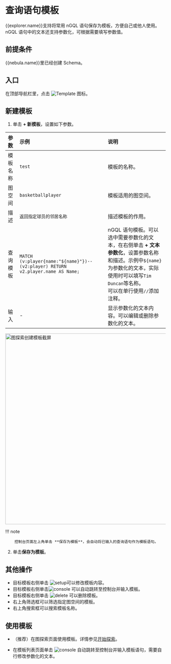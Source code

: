# 查询语句模板

{{explorer.name}}支持将常用 nGQL 语句保存为模板，方便自己或他人使用。nGQL 语句中的文本还支持参数化，可根据需要填写参数值。

## 前提条件

{{nebula.name}}里已经创建 Schema。

## 入口

在顶部导航栏里，点击 ![Template](https://docs-cdn.nebula-graph.com.cn/figures/icon-navbar-queryTemplate.png) 图标。

## 新建模板

1. 单击 **+ 新模板**，设置如下参数。

  |参数|示例|说明|
  |:---|:---|:---|
  |模板名称|`test`|模板的名称。|
  |图空间|`basketballplayer`|模板适用的图空间。|
  |描述|`返回指定球员的邻居名称`|描述模板的作用。|
  |查询模板|`MATCH (v:player{name:"${name}"})--(v2:player) RETURN v2.player.name AS Name;`|nGQL 语句模板。可以选中需要参数化的文本，在右侧单击 **+ 文本参数化**，设置参数名称和描述。示例中`${name}`为参数化的文本，实际使用时可以填写`Tim Duncan`等名称。<br>可以在单行使用`//`添加注释。|
  |输入|-|显示参数化的文本内容。可以编辑或删除参数化的文本。|

  <img src="https://docs-cdn.nebula-graph.com.cn/figures/ec_expl_template_230913_cn.png" width="600" alt="图探索创建模板截屏">

  !!! note

        控制台页面左上角单击 **保存为模板**，会自动将已输入的查询语句作为模板语句。

2. 单击**保存为模板**。

## 其他操作

- 目标模板右侧单击 ![setup](https://docs-cdn.nebula-graph.com.cn/figures/setup-220916.png)可以修改模板内容。
- 目标模板右侧单击![console](https://docs-cdn.nebula-graph.com.cn/figures/nav-console2.png) 可以自动跳转至控制台并输入模板。
- 目标模板右侧单击 ![delete](https://docs-cdn.nebula-graph.com.cn/figures/alert-delete.png) 可以删除模板。
- 右上角筛选框可以筛选指定图空间的模板。
- 右上角搜索框可以搜索模板名称。

## 使用模板

- （推荐）在图探索页面使用模板。详情参见[开始探索](../graph-explorer/ex-ug-query-exploration.md)。

- 在模板列表页面单击 ![console](https://docs-cdn.nebula-graph.com.cn/figures/nav-console2.png) 自动跳转至控制台并输入模板语句，需要自行修改参数化的文本。
